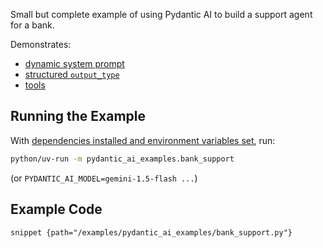 Small but complete example of using Pydantic AI to build a support agent for a bank.

Demonstrates:

- [dynamic system prompt](../agents.md#system-prompts)
- [structured `output_type`](../output.md#structured-output)
- [tools](../tools.md)

## Running the Example

With [dependencies installed and environment variables set](./index.md#usage), run:

```bash
python/uv-run -m pydantic_ai_examples.bank_support
```

(or `PYDANTIC_AI_MODEL=gemini-1.5-flash ...`)

## Example Code

`snippet {path="/examples/pydantic_ai_examples/bank_support.py"}`
